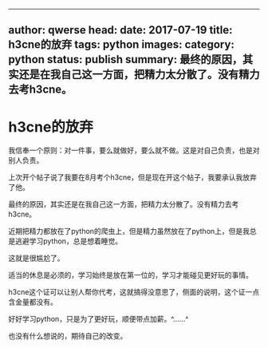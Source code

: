 
---
author: qwerse
head: 
date: 2017-07-19
title: h3cne的放弃
tags: python
images: 
category: python
status: publish
summary: 最终的原因，其实还是在我自己这一方面，把精力太分散了。没有精力去考h3cne。
---

# h3cne的放弃

我信奉一个原则：对一件事，要么就做好，要么就不做。这是对自己负责，也是对别人负责。

上次开个帖子说了我要在8月考个h3cne，但是现在开这个帖子，我要承认我放弃了他。

最终的原因，其实还是在我自己这一方面，把精力太分散了。没有精力去考h3cne。

近期把精力都放在了python的爬虫上，但是精力虽然放在了python上，但是我总是逃避学习python，总是想着睡觉。

这就是很尴尬了。

适当的休息是必须的，学习始终是放在第一位的，学习才能碰见更好玩的事情。


h3cne这个证可以让别人帮你代考，这就搞得没意思了，侧面的说明，这个证一点含金量都没有。

好好学习python，只是为了更好玩，顺便带点加薪。^……^


也没有什么想说的，期待自己的改变。
